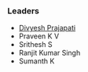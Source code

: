 ### Leaders
* [Divyesh Prajapati](mailto:divyesh.prajapati@owasp.org)
* Praveen K V
* Srithesh S
* Ranjit Kumar Singh
* Sumanth K

